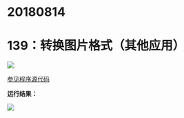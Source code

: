 # 20180814

# 139：转换图片格式（其他应用）

<img src="http://image.renkaigis.com/keepcoding/2018081401.png">

<a href="https://github.com/renkaigis/KeepCoding/tree/master/2018/08/14" target="_blank">参见程序源代码</a>

**运行结果：**

<img src="http://image.renkaigis.com/keepcoding/2018081402.png">